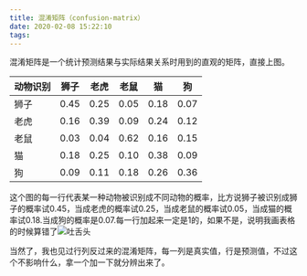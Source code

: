 ```yaml
---
title: 混淆矩阵（confusion-matrix）
date: 2020-02-08 15:22:10
tags:
---
```

混淆矩阵是一个统计预测结果与实际结果关系时用到的直观的矩阵，直接上图。

动物识别 | 狮子 | 老虎 | 老鼠 | 猫 | 狗  
---|---|---|---|---|---  
狮子 | 0.45 | 0.25 | 0.05 | 0.18 | 0.07  
老虎 | 0.16 | 0.39 | 0.09 | 0.24 | 0.12  
老鼠 | 0.03 | 0.04 | 0.62 | 0.16 | 0.15  
猫 | 0.18 | 0.25 | 0.10 | 0.38 | 0.09  
狗 | 0.09 | 0.11 | 0.18 | 0.26 | 0.36  
  

这个图的每一行代表某一种动物被识别成不同动物的概率，比方说狮子被识别成狮子的概率试0.45，当成老虎的概率试0.25，当成老鼠的概率试0.05，当成猫的概率试0.18.当成狗的概率是0.07.每一行加起来一定是1的，如果不是，说明我画表格的时候算错了![吐舌头](0.gif)

当然了，我也见过行列反过来的混淆矩阵，每一列是真实值，行是预测值，不过这个不影响什么，拿一个加一下就分辨出来了。  

